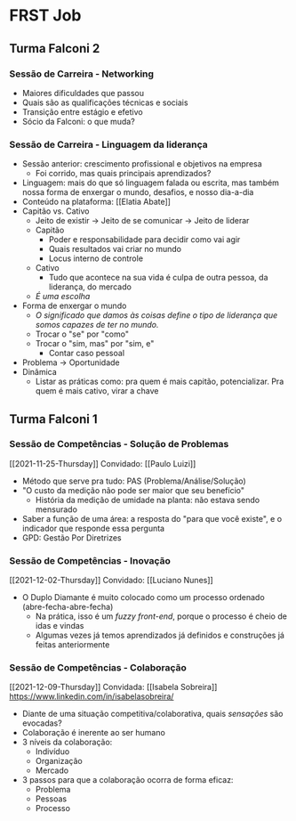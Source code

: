 # FRST Job
## Turma Falconi 2
### Sessão de Carreira - Networking
- Maiores dificuldades que passou
- Quais são as qualificações técnicas e sociais
- Transição entre estágio e efetivo
- Sócio da Falconi: o que muda?

### Sessão de Carreira - Linguagem da liderança
- Sessão anterior: crescimento profissional e objetivos na empresa
	- Foi corrido, mas quais principais aprendizados?
- Linguagem: mais do que só linguagem falada ou escrita, mas também nossa forma de enxergar o mundo, desafios, e nosso dia-a-dia
- Conteúdo na plataforma: [[Elatia Abate]]
- Capitão vs. Cativo
	- Jeito de existir -> Jeito de se comunicar -> Jeito de liderar
	- Capitão
		- Poder e responsabilidade para decidir como vai agir
		- Quais resultados vai criar no mundo
		- Locus interno de controle
	- Cativo
		- Tudo que acontece na sua vida é culpa de outra pessoa, da liderança, do mercado
	- *É uma escolha*
- Forma de enxergar o mundo
	- *O significado que damos às coisas define o tipo de liderança que somos capazes de ter no mundo.*
	- Trocar o "se" por "como"
	- Trocar o "sim, mas" por "sim, e"
		- Contar caso pessoal
- Problema -> Oportunidade
- Dinâmica
	- Listar as práticas como: pra quem é mais capitão, potencializar. Pra quem é mais cativo, virar a chave

## Turma Falconi 1
### Sessão de Competências - Solução de Problemas
[[2021-11-25-Thursday]]
Convidado: [[Paulo Luizi]]
- Método que serve pra tudo: PAS (Problema/Análise/Solução)
- "O custo da medição não pode ser maior que seu benefício"
	- História da medição de umidade na planta: não estava sendo mensurado
- Saber a função de uma área: a resposta do "para que você existe", e o indicador que responde essa pergunta
- GPD: Gestão Por Diretrizes

### Sessão de Competências - Inovação
[[2021-12-02-Thursday]]
Convidado: [[Luciano Nunes]]
- O Duplo Diamante é muito colocado como um processo ordenado (abre-fecha-abre-fecha)
	- Na prática, isso é um *fuzzy front-end*, porque o processo é cheio de idas e vindas
	- Algumas vezes já temos aprendizados já definidos e construções já feitas anteriormente

### Sessão de Competências - Colaboração
[[2021-12-09-Thursday]]
Convidada: [[Isabela Sobreira]]
https://www.linkedin.com/in/isabelasobreira/
- Diante de uma situação competitiva/colaborativa, quais *sensações* são evocadas?
- Colaboração é inerente ao ser humano
- 3 níveis da colaboração:
	- Indivíduo
	- Organização
	- Mercado
- 3 passos para que a colaboração ocorra de forma eficaz:
	- Problema
	- Pessoas
	- Processo